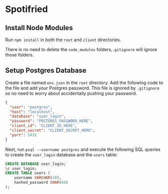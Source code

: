 # Spotifried

## Install Node Modules

Run `npm install` in both the `root` and `client` directories.

There is no need to delete the `node_modules` folders,`.gitignore` will ignore those folders.

## Setup Postgres Database

Create a file named `env.json` in the `root` directory. Add the following code to the file and add your Postgres password. This file is ignored by `.gitignore` so no need to worry about accidentally pushing your password.

```json
{
  "user": "postgres",
  "host": "localhost",
  "database": "user_login",
  "password": "POSTGRES_PASSWORD_HERE",
  "client_id": "CLIENT_ID_HERE",
  "client_secret": "CLIENT_SECRET_HERE",
  "port": 5432
}
```

Next, run `psql --username postgres` and execute the following SQL queries to create the `user_login` database and the `users` table:

```sql
CREATE DATABASE user_login;
\c user_login;
CREATE TABLE users (
    username VARCHAR(20),
    hashed_password CHAR(60)
);
```

